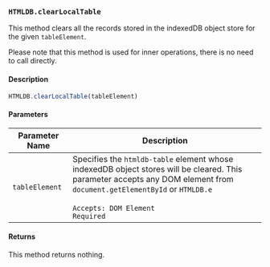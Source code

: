 ### `HTMLDB.clearLocalTable`

This method clears all the records stored in the indexedDB object store for the given `tableElement`.

Please note that this method is used for inner operations, there is no need to call directly.

#### Description

```javascript
HTMLDB.clearLocalTable(tableElement)
```

#### Parameters

| Parameter Name             | Description                               |
| -------------------------- | ----------------------------------------- |
| `tableElement` | Specifies the `htmldb-table` element whose indexedDB object stores will be cleared. This parameter accepts any DOM element from `document.getElementById` or `HTMLDB.e`<br><br>`Accepts: DOM Element`<br>`Required` |

#### Returns

This method returns nothing.